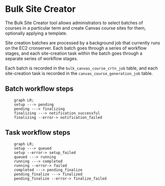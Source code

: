 # Bulk Site Creator

The Bulk Site Creator tool allows administrators to select batches of courses in a particular term and create Canvas course sites for them, optionally applying a template.

Site creation batches are processed by a background job that currently runs on the EC2 cronserver. Each batch goes through a series of workflow stages, and each site-creation task within the batch goes through a separate series of workflow stages.

Each batch is recorded in the `bulk_canvas_course_crtn_job` table, and each site-creation task is recorded in the `canvas_course_generation_job` table.

## Batch workflow steps

```mermaid
    graph LR;
    setup ---> pending
    pending ---> finalizing
    finalizing ---> notification_successful
    finalizing --error-> notification_failed
```

## Task workflow steps

```mermaid
    graph LR;
    setup ---> queued
    setup --error-> setup_failed
    queued ---> running
    running ---> completed
    running --error-> failed
    completed ---> pending_finalize
    pending_finalize ---> finalized
    pending_finalize --error-> finalize_failed
```